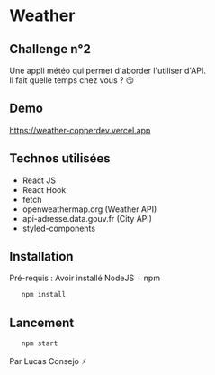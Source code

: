 # Weather

## Challenge n°2
Une appli météo qui permet d'aborder l'utiliser d'API.  
Il fait quelle temps chez vous ? 😏

## Demo
https://weather-copperdev.vercel.app

## Technos utilisées 

- React JS
- React Hook
- fetch
- openweathermap.org (Weather API)
- api-adresse.data.gouv.fr (City API)
- styled-components

## Installation
Pré-requis : Avoir installé NodeJS + npm
```bash
   npm install
```

## Lancement 
```bash
   npm start
```

Par Lucas Consejo ⚡